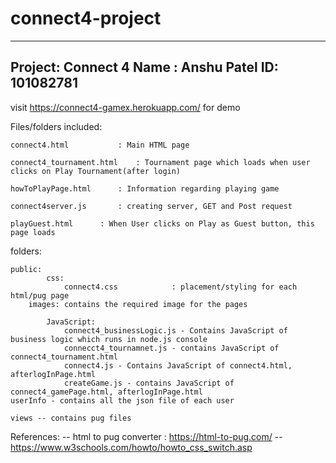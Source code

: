 # connect4-project
 
---------------------------
Project: Connect 4
Name : Anshu Patel
ID: 101082781
---------------------------
visit https://connect4-gamex.herokuapp.com/ for demo

Files/folders included:
	
	connect4.html			: Main HTML page
	
	connect4_tournament.html	: Tournament page which loads when user clicks on Play Tournament(after login)
 
 	howToPlayPage.html		: Information regarding playing game
 
 	connect4server.js		: creating server, GET and Post request
 
 	playGuest.html 		: When User clicks on Play as Guest button, this page loads

 folders:
	
  	public:
    		css:
      			connect4.css			: placement/styling for each html/pug page
 		images: contains the required image for the pages
    
    		JavaScript:
      			connect4_businessLogic.js - Contains JavaScript of business logic which runs in node.js console
      			connecct4_tournamnet.js - contains JavaScript of connect4_tournament.html
      			connect4.js - Contains JavaScript of connect4.html, afterlogInPage.html
      			createGame.js - contains JavaScript of connect4_gamePage.html, afterlogInPage.html
  	userInfo - contains all the json file of each user

  	views -- contains pug files

References:
-- html to pug converter : https://html-to-pug.com/
-- https://www.w3schools.com/howto/howto_css_switch.asp
